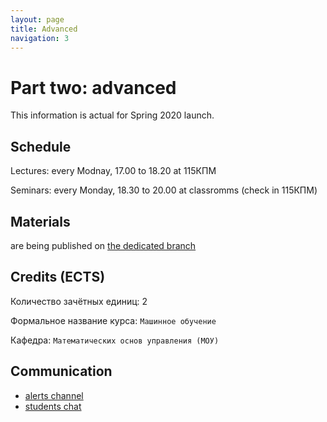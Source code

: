 ```yaml
---
layout: page
title: Advanced
navigation: 3
---
```


# Part two: advanced
This information is actual for Spring 2020 launch.

## Schedule

Lectures: every Modnay, 17.00 to 18.20 at 115КПМ

Seminars: every Monday, 18.30 to 20.00 at classromms (check in 115КПМ)

## Materials

are being published on [the dedicated branch](https://github.com/ml-mipt/ml-mipt/tree/advanced_s20)

## Credits (ECTS)

Количество зачётных единиц: 2

Формальное название курса: `Машинное обучение`

Кафедра: `Математических основ управления (МОУ)`


## Communication

* [alerts channel](https://t.me/joinchat/AAAAAE1tPnqyy_MRW2vGcw)
* [students chat](https://t.me/joinchat/Ak0SzlDRKN9CaS2pGDRQPg)

